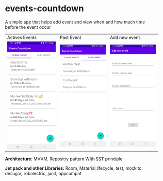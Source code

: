 # events-countdown
A simple app that helps add event and view when and how much time before the event occur

<table>
  <tr>
    <td>Actives Events</td>
     <td>Past Event</td>
     <td>Add new event</td>
  </tr>
  <tr>
    <td><img src="https://github.com/atebsy/events-countdown/blob/master/screenshot_1.jpg"></td>
     <td><img src="https://github.com/atebsy/events-countdown/blob/master/screenshot_3.jpg"></td>
    <td><img src="https://github.com/atebsy/events-countdown/blob/master/screenshot_2.jpg"></td>
  </tr>
 </table>
 
 <b>Architecture:</b> MVVM, Repositry pattern With SST principle
 
 <b>Jet pack and other Libraries:</b> Room, Material,lifecycle, test, mockito, desugar, robolectric, junit, appcompat
